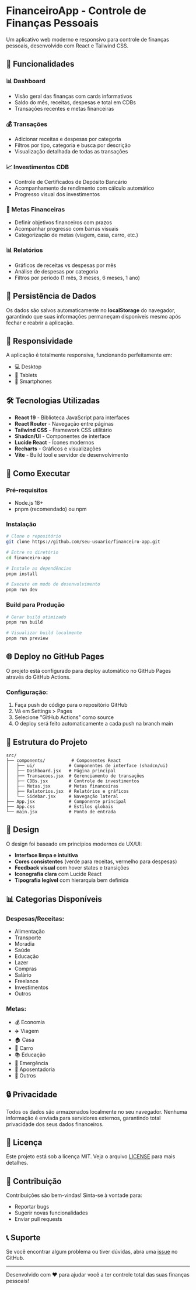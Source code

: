 # FinanceiroApp - Controle de Finanças Pessoais

Um aplicativo web moderno e responsivo para controle de finanças pessoais, desenvolvido com React e Tailwind CSS.

## 🚀 Funcionalidades

### 📊 Dashboard
- Visão geral das finanças com cards informativos
- Saldo do mês, receitas, despesas e total em CDBs
- Transações recentes e metas financeiras

### 💰 Transações
- Adicionar receitas e despesas por categoria
- Filtros por tipo, categoria e busca por descrição
- Visualização detalhada de todas as transações

### 📈 Investimentos CDB
- Controle de Certificados de Depósito Bancário
- Acompanhamento de rendimento com cálculo automático
- Progresso visual dos investimentos

### 🎯 Metas Financeiras
- Definir objetivos financeiros com prazos
- Acompanhar progresso com barras visuais
- Categorização de metas (viagem, casa, carro, etc.)

### 📊 Relatórios
- Gráficos de receitas vs despesas por mês
- Análise de despesas por categoria
- Filtros por período (1 mês, 3 meses, 6 meses, 1 ano)

## 💾 Persistência de Dados

Os dados são salvos automaticamente no **localStorage** do navegador, garantindo que suas informações permaneçam disponíveis mesmo após fechar e reabrir a aplicação.

## 📱 Responsividade

A aplicação é totalmente responsiva, funcionando perfeitamente em:
- 💻 Desktop
- 📱 Tablets
- 📱 Smartphones

## 🛠️ Tecnologias Utilizadas

- **React 19** - Biblioteca JavaScript para interfaces
- **React Router** - Navegação entre páginas
- **Tailwind CSS** - Framework CSS utilitário
- **Shadcn/UI** - Componentes de interface
- **Lucide React** - Ícones modernos
- **Recharts** - Gráficos e visualizações
- **Vite** - Build tool e servidor de desenvolvimento

## 🚀 Como Executar

### Pré-requisitos
- Node.js 18+ 
- pnpm (recomendado) ou npm

### Instalação
```bash
# Clone o repositório
git clone https://github.com/seu-usuario/financeiro-app.git

# Entre no diretório
cd financeiro-app

# Instale as dependências
pnpm install

# Execute em modo de desenvolvimento
pnpm run dev
```

### Build para Produção
```bash
# Gerar build otimizado
pnpm run build

# Visualizar build localmente
pnpm run preview
```

## 🌐 Deploy no GitHub Pages

O projeto está configurado para deploy automático no GitHub Pages através do GitHub Actions.

### Configuração:
1. Faça push do código para o repositório GitHub
2. Vá em Settings > Pages
3. Selecione "GitHub Actions" como source
4. O deploy será feito automaticamente a cada push na branch main

## 📁 Estrutura do Projeto

```
src/
├── components/          # Componentes React
│   ├── ui/             # Componentes de interface (shadcn/ui)
│   ├── Dashboard.jsx   # Página principal
│   ├── Transacoes.jsx  # Gerenciamento de transações
│   ├── CDBs.jsx        # Controle de investimentos
│   ├── Metas.jsx       # Metas financeiras
│   ├── Relatorios.jsx  # Relatórios e gráficos
│   └── Sidebar.jsx     # Navegação lateral
├── App.jsx             # Componente principal
├── App.css             # Estilos globais
└── main.jsx            # Ponto de entrada
```

## 🎨 Design

O design foi baseado em princípios modernos de UX/UI:
- **Interface limpa e intuitiva**
- **Cores consistentes** (verde para receitas, vermelho para despesas)
- **Feedback visual** com hover states e transições
- **Iconografia clara** com Lucide React
- **Tipografia legível** com hierarquia bem definida

## 📊 Categorias Disponíveis

### Despesas/Receitas:
- Alimentação
- Transporte  
- Moradia
- Saúde
- Educação
- Lazer
- Compras
- Salário
- Freelance
- Investimentos
- Outros

### Metas:
- 💰 Economia
- ✈️ Viagem
- 🏠 Casa
- 🚗 Carro
- 📚 Educação
- 🚨 Emergência
- 👴 Aposentadoria
- 🎯 Outros

## 🔒 Privacidade

Todos os dados são armazenados localmente no seu navegador. Nenhuma informação é enviada para servidores externos, garantindo total privacidade dos seus dados financeiros.

## 📝 Licença

Este projeto está sob a licença MIT. Veja o arquivo [LICENSE](LICENSE) para mais detalhes.

## 🤝 Contribuição

Contribuições são bem-vindas! Sinta-se à vontade para:
- Reportar bugs
- Sugerir novas funcionalidades
- Enviar pull requests

## 📞 Suporte

Se você encontrar algum problema ou tiver dúvidas, abra uma [issue](https://github.com/seu-usuario/financeiro-app/issues) no GitHub.

---

Desenvolvido com ❤️ para ajudar você a ter controle total das suas finanças pessoais!

